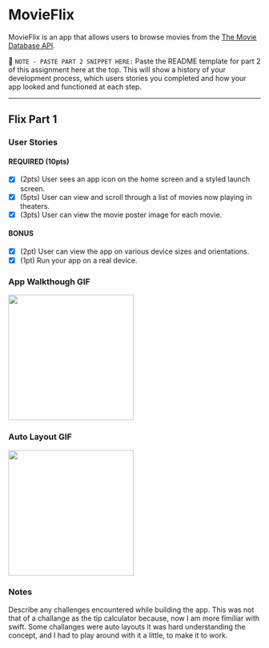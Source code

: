 # MovieFlix
MovieFlix is an app that allows users to browse movies from the [The Movie Database API](http://docs.themoviedb.apiary.io/#).

📝 `NOTE - PASTE PART 2 SNIPPET HERE:` Paste the README template for part 2 of this assignment here at the top. This will show a history of your development process, which users stories you completed and how your app looked and functioned at each step.

---

## Flix Part 1

### User Stories

#### REQUIRED (10pts)
- [x] (2pts) User sees an app icon on the home screen and a styled launch screen.
- [x] (5pts) User can view and scroll through a list of movies now playing in theaters.
- [x] (3pts) User can view the movie poster image for each movie.

#### BONUS
- [x] (2pt) User can view the app on various device sizes and orientations.
- [x] (1pt) Run your app on a real device.

### App Walkthough GIF
<img src="http://g.recordit.co/wVe6DT4BNq.gif" width=250><br>
### Auto Layout GIF 
<img src="http://g.recordit.co/Sls7baFbco.gif" width=250><br>

### Notes
Describe any challenges encountered while building the app.
This was not that of a challange as the tip calculator because, now I am more fimiliar with swift.
Some challanges were auto layouts it was hard understanding the concept, and I had to play around with it a little, to make it to work. 
